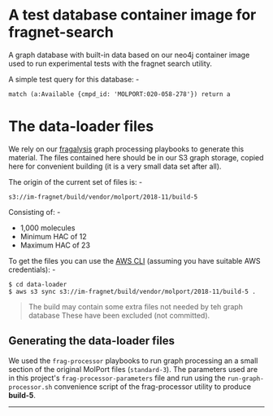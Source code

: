 # A test database container image for fragnet-search
A graph database with built-in data based on our neo4j container image
used to run experimental tests with the fragnet search utility.

A simple test query for this database: -

    match (a:Available {cmpd_id: 'MOLPORT:020-058-278'}) return a

# The data-loader files
We rely on our [fragalysis] graph processing playbooks to generate this
material. The files contained here should be in our S3 graph storage,
copied here for convenient building (it is a very small data set after all).

The origin of the current set of files is: -

    s3://im-fragnet/build/vendor/molport/2018-11/build-5

Consisting of: -

-   1,000 molecules
-   Minimum HAC of 12
-   Maximum HAC of 23
 
To get the files you can use the [AWS CLI]
(assuming you have suitable AWS credentials): -

    $ cd data-loader
    $ aws s3 sync s3://im-fragnet/build/vendor/molport/2018-11/build-5 .

>   The build may contain some extra files not needed by teh graph database
    These have been excluded (not committed).
    
## Generating the data-loader files
We used the `frag-processor` playbooks to run graph processing an a small
section of the original MolPort files (`standard-3`). The parameters used
are in this project's `frag-processor-parameters` file and run using the
`run-graph-processor.sh` convenience script of the frag-processor utility
to produce **build-5**.

---

[aws cli]: https://pypi.org/project/awscli/
[fragalysis]: https://github.com/InformaticsMatters/fragalysis/tree/1-fragnet
